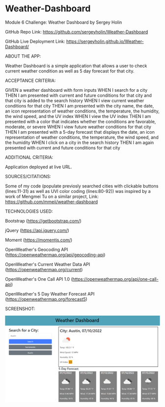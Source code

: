 # Weather-Dashboard
Module 6 Challenge: Weather Dashboard by Sergey Holin

GitHub Repo Link: https://github.com/sergeyholin/Weather-Dashboard

GitHub Live Deployment Link: https://sergeyholin.github.io/Weather-Dashboard/

ABOUT THE APP:

Weather Dashboard is a simple application that allows a user to check current weather condition as well as 5 day forecast for that city.

ACCEPTANCE CRITERIA:

GIVEN a weather dashboard with form inputs
WHEN I search for a city
THEN I am presented with current and future conditions for that city and that city is added to the search history
WHEN I view current weather conditions for that city
THEN I am presented with the city name, the date, an icon representation of weather conditions, the temperature, the humidity, the wind speed, and the UV index
WHEN I view the UV index
THEN I am presented with a color that indicates whether the conditions are favorable, moderate, or severe
WHEN I view future weather conditions for that city
THEN I am presented with a 5-day forecast that displays the date, an icon representation of weather conditions, the temperature, the wind speed, and the humidity
WHEN I click on a city in the search history
THEN I am again presented with current and future conditions for that city

ADDITIONAL CRITERIA:

Application deployed at live URL.

SOURCES/CITATIONS: 

Some of my code (populate previosly searched cities with clickable buttons (lines:11-31) as well as UVI color coding (lines:80-92)) was inspired by a work of Mengmei Tu on a similar project, Link: https://github.com/mmeii/weather-dashboard

TECHNOLOGIES USED: 

Bootstrap (https://getbootstrap.com/)

jQuery (https://api.jquery.com/)

Moment (https://momentjs.com/)

OpenWeather's Geocoding API (https://openweathermap.org/api/geocoding-api)

OpenWeather's Current Weather Data API (https://openweathermap.org/current)

OpenWeather's One Call API 1.0 (https://openweathermap.org/api/one-call-api)

OpenWeather's 5 Day Weather Forecast API (https://openweathermap.org/forecast5)

SCREENSHOT:

<img src="./assets/img/screenshot.png/"/>
